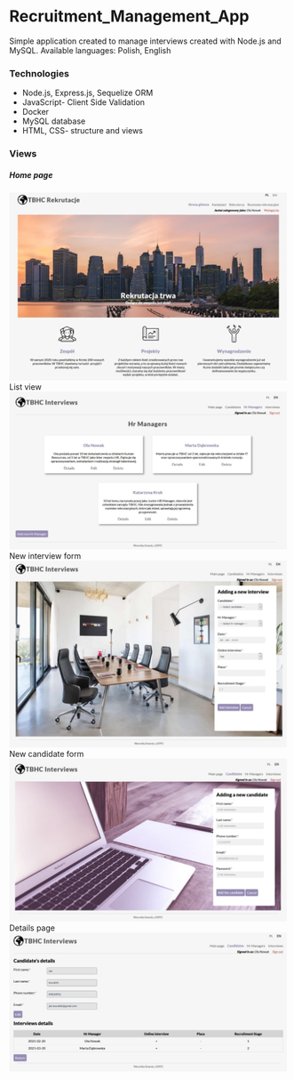 # Recruitment_Management_App

Simple application created to manage interviews created with Node.js and MySQL.
Available languages: Polish, English 

### Technologies
* Node.js, Express.js, Sequelize ORM
* JavaScript- Client Side Validation
* Docker
* MySQL database
* HTML, CSS- structure and views
 
### Views
##### Home page
<img src="home_page.jpg" width=500>
List view
<img src="hr_list.jpg" width=500>
New interview form 
<img src="interview_form.jpg" width=500>
New candidate form
<img src="candidate_form.jpg" width=500>
Details page
<img src="candidate_details.jpg" width=500>



